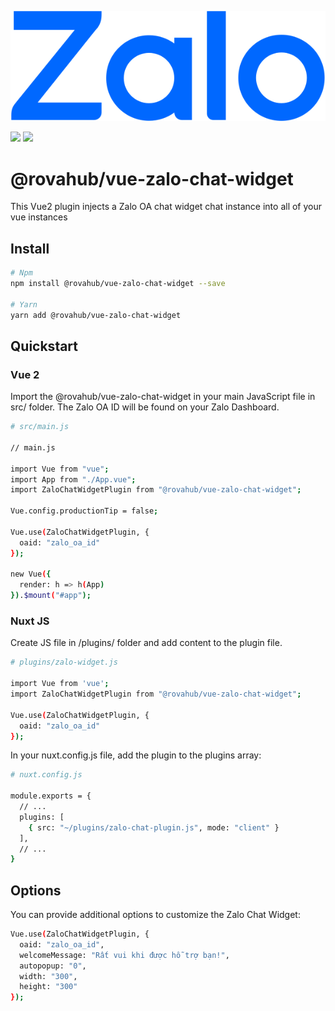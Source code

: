 <p align="left">
  <img src="./images/zalo.svg" alt="@nuxtjs/i18n logo">
</p>

[![](https://img.shields.io/npm/v/%40rovahub%2Fvue-zalo-chat-widget/latest.svg?style=flat-square)](https://npmjs.com/package/%40rovahub%2Fvue-zalo-chat-widget)
[![](https://img.shields.io/npm/dt/%40rovahub%2Fvue-zalo-chat-widget.svg?style=flat-square)](https://npmjs.com/package/%40rovahub%2Fvue-zalo-chat-widget)


# @rovahub/vue-zalo-chat-widget

This Vue2 plugin injects a Zalo OA chat widget chat instance into all of your vue instances

## Install
``` bash
# Npm
npm install @rovahub/vue-zalo-chat-widget --save

# Yarn
yarn add @rovahub/vue-zalo-chat-widget
```

## Quickstart

### Vue 2

Import the @rovahub/vue-zalo-chat-widget in your main JavaScript file in src/ folder. The Zalo OA ID will be found on your Zalo Dashboard.

```bash
# src/main.js

// main.js

import Vue from "vue";
import App from "./App.vue";
import ZaloChatWidgetPlugin from "@rovahub/vue-zalo-chat-widget";

Vue.config.productionTip = false;

Vue.use(ZaloChatWidgetPlugin, {
  oaid: "zalo_oa_id"
});

new Vue({
  render: h => h(App)
}).$mount("#app");

```

### Nuxt JS

Create JS file in /plugins/ folder and add content to the plugin file.
```bash
# plugins/zalo-widget.js

import Vue from 'vue';
import ZaloChatWidgetPlugin from "@rovahub/vue-zalo-chat-widget";

Vue.use(ZaloChatWidgetPlugin, {
  oaid: "zalo_oa_id"
});
```

In your nuxt.config.js file, add the plugin to the plugins array:
```bash
# nuxt.config.js

module.exports = {
  // ...
  plugins: [
    { src: "~/plugins/zalo-chat-plugin.js", mode: "client" }
  ],
  // ...
}
```

## Options
You can provide additional options to customize the Zalo Chat Widget:
```bash
Vue.use(ZaloChatWidgetPlugin, {
  oaid: "zalo_oa_id",
  welcomeMessage: "Rất vui khi được hỗ trợ bạn!",
  autopopup: "0",
  width: "300",
  height: "300"
});
```